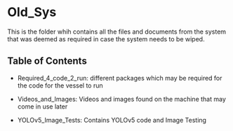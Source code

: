 # Old_Sys

This is the folder whih contains all the files and documents from the system that was deemed as required in case the system needs to be wiped. 

## Table of Contents

- Required_4_code_2_run: different packages which may be required for the code for the vessel to run

- Videos_and_Images: Videos and images found on the machine that may come in use later

- YOLOv5_Image_Tests: Contains YOLOv5 code and Image Testing
